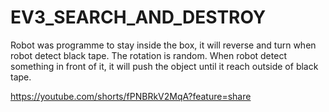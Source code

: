 # EV3_SEARCH_AND_DESTROY

Robot was programme to stay inside the box, it will reverse and turn when robot detect black tape. The rotation is random. When robot detect something in front of it, it will push the object until it reach outside of black tape.



https://youtube.com/shorts/fPNBRkV2MqA?feature=share
